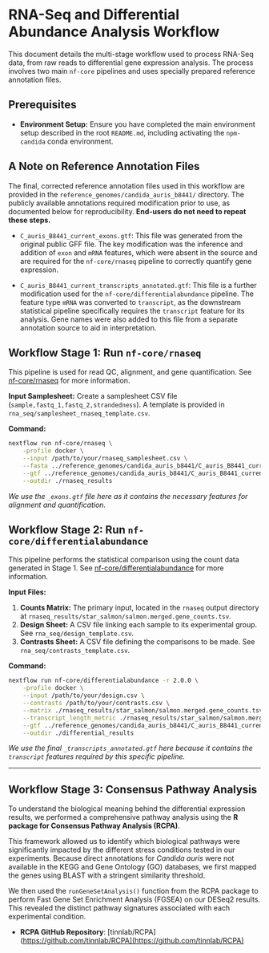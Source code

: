 # RNA-Seq and Differential Abundance Analysis Workflow

This document details the multi-stage workflow used to process RNA-Seq data, from raw reads to differential gene expression analysis. The process involves two main `nf-core` pipelines and uses specially prepared reference annotation files.

## Prerequisites

* **Environment Setup:** Ensure you have completed the main environment setup described in the root `README.md`, including activating the `npm-candida` conda environment.

## A Note on Reference Annotation Files

The final, corrected reference annotation files used in this workflow are provided in the `reference_genomes/candida_auris_b8441/` directory. The publicly available annotations required modification prior to use, as documented below for reproducibility. **End-users do not need to repeat these steps.**

* `C_auris_B8441_current_exons.gtf`: This file was generated from the original public GFF file. The key modification was the inference and addition of `exon` and `mRNA` features, which were absent in the source and are required for the `nf-core/rnaseq` pipeline to correctly quantify gene expression.

* `C_auris_B8441_current_transcripts_annotated.gtf`: This file is a further modification used for the `nf-core/differentialabundance` pipeline. The feature type `mRNA` was converted to `transcript`, as the downstream statistical pipeline specifically requires the `transcript` feature for its analysis. Gene names were also added to this file from a separate annotation source to aid in interpretation.

## Workflow Stage 1: Run `nf-core/rnaseq`

This pipeline is used for read QC, alignment, and gene quantification.
See [nf-core/rnaseq](https://github.com/nf-core/rnaseq) for more information.

**Input Samplesheet:**
Create a samplesheet CSV file (`sample,fastq_1,fastq_2,strandedness`). A template is provided in `rna_seq/samplesheet_rnaseq_template.csv`.

**Command:**
```bash
nextflow run nf-core/rnaseq \
    -profile docker \
    --input /path/to/your/rnaseq_samplesheet.csv \
    --fasta ../reference_genomes/candida_auris_b8441/C_auris_B8441_current_chromosomes.fasta \
    --gtf ../reference_genomes/candida_auris_b8441/C_auris_B8441_current_exons.gtf \
    --outdir ./rnaseq_results
```
*We use the `_exons.gtf` file here as it contains the necessary features for alignment and quantification.*


## Workflow Stage 2: Run `nf-core/differentialabundance`

This pipeline performs the statistical comparison using the count data generated in Stage 1.
See [nf-core/differentialabundance](https://github.com/nf-core/differentialabundance) for more information.


**Input Files:**
1.  **Counts Matrix:** The primary input, located in the `rnaseq` output directory at `rnaseq_results/star_salmon/salmon.merged.gene_counts.tsv`.
2.  **Design Sheet:** A CSV file linking each sample to its experimental group. See `rna_seq/design_template.csv`.
3.  **Contrasts Sheet:** A CSV file defining the comparisons to be made. See `rna_seq/contrasts_template.csv`.

**Command:**
```bash
nextflow run nf-core/differentialabundance -r 2.0.0 \
    -profile docker \
    --input /path/to/your/design.csv \
    --contrasts /path/to/your/contrasts.csv \
    --matrix ./rnaseq_results/star_salmon/salmon.merged.gene_counts.tsv \
    --transcript_length_metric ./rnaseq_results/star_salmon/salmon.merged.gene_lengths.tsv \
    --gtf ../reference_genomes/candida_auris_b8441/C_auris_B8441_current_transcripts_annotated.gtf \
    --outdir ./differential_results
```
*We use the final `_transcripts_annotated.gtf` here because it contains the `transcript` features required by this specific pipeline.*


---

## Workflow Stage 3: Consensus Pathway Analysis

To understand the biological meaning behind the differential expression results, we performed a comprehensive pathway analysis using the **R package for Consensus Pathway Analysis (RCPA)**.

This framework allowed us to identify which biological pathways were significantly impacted by the different stress conditions tested in our experiments. Because direct annotations for *Candida auris* were not available in the KEGG and Gene Ontology (GO) databases, we first mapped the genes using BLAST with a stringent similarity threshold.

We then used the `runGeneSetAnalysis()` function from the RCPA package to perform Fast Gene Set Enrichment Analysis (FGSEA) on our DESeq2 results. This revealed the distinct pathway signatures associated with each experimental condition.

-   **RCPA GitHub Repository**: [tinnlab/RCPA](https://github.com/tinnlab/RCPA](https://github.com/tinnlab/RCPA)
